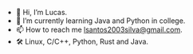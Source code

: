 - 👋 Hi, I’m Lucas.
- 🌱 I’m currently learning Java and Python in college.
- 📫 How to reach me lsantos2003silva@gmail.com.
- 🛠️ Linux, C/C++, Python, Rust and Java.
